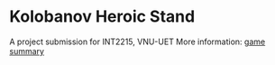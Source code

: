# Kolobanov Heroic Stand
A project submission for INT2215, VNU-UET
More information: [game summary](https://drive.google.com/drive/folders/1JRfSz2Hl1kF-K0gVP7AWd3lf0mJw8xAf?usp=drive_link)